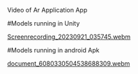 Video of Ar Application App


#Models running in Unity

[Screenrecording_20230921_035745.webm](https://github.com/aasurjya/Blender_Unity_Unreal_Models/assets/44926849/19b42dad-d926-4db4-bda2-0f3ee67ae05f)

#Models running in android Apk

[document_6080330504538688309.webm](https://github.com/aasurjya/Blender_Unity_Unreal_Models/assets/44926849/1d24be99-2008-433f-a16c-039770e1a03e)



